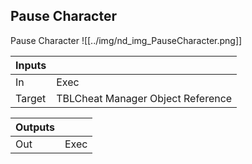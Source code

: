 ## Pause Character
Pause Character
![[../img/nd_img_PauseCharacter.png]]

|Inputs||
|--|--|
| In | Exec |
| Target | TBLCheat Manager Object Reference |

|Outputs||
|--|--|
| Out | Exec |
